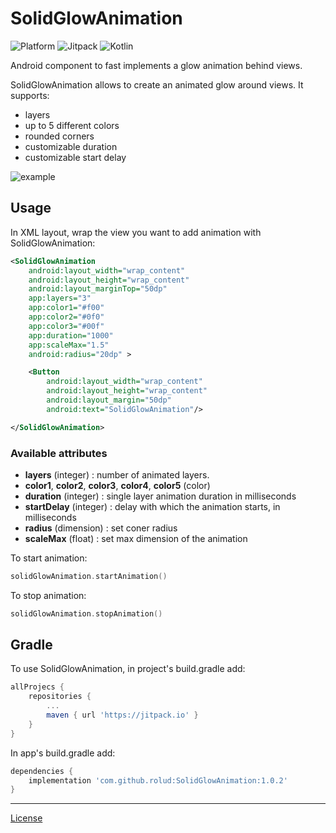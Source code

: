# **SolidGlowAnimation** 

![Platform](https://img.shields.io/badge/platform-Android-brightgreen)
![Jitpack](https://img.shields.io/badge/JitPack-1.0.2-brightgreen)
![Kotlin](https://img.shields.io/badge/made%20with-Kotlin-orange)


Android component to fast implements a glow animation behind views.

SolidGlowAnimation allows to create an animated glow around views. It supports:
- layers
- up to 5 different colors
- rounded corners
- customizable duration
- customizable start delay 

 ![example](https://media1.giphy.com/media/MDlqewpg2nWQFqCi1p/giphy.gif)


 ## **Usage**

In XML layout, wrap the view you want to add animation with SolidGlowAnimation:

```xml
<SolidGlowAnimation
    android:layout_width="wrap_content"
    android:layout_height="wrap_content"
    android:layout_marginTop="50dp"
    app:layers="3"
    app:color1="#f00"
    app:color2="#0f0"
    app:color3="#00f"
    app:duration="1000"
    app:scaleMax="1.5"
    android:radius="20dp" >

    <Button
        android:layout_width="wrap_content"
        android:layout_height="wrap_content"
        android:layout_margin="50dp"
        android:text="SolidGlowAnimation"/>

</SolidGlowAnimation>
```

### Available attributes
- **layers** (integer) : number of animated layers.
- **color1**, **color2**, **color3**, **color4**, **color5**  (color)
- **duration** (integer) : single layer animation duration in milliseconds
- **startDelay** (integer) : delay with which the animation starts, in milliseconds
- **radius** (dimension) : set coner radius
- **scaleMax** (float) : set max dimension of the animation

To start animation:
 ```kotlin
 solidGlowAnimation.startAnimation()
 ```

To stop animation:
 ```kotlin
 solidGlowAnimation.stopAnimation()
 ```



## **Gradle**

To use SolidGlowAnimation, in project's build.gradle add:

```gradle
allProjecs {
    repositories {
        ...
        maven { url 'https://jitpack.io' }
    }
}
```

In app's build.gradle add:
 
```gradle
dependencies {
    implementation 'com.github.rolud:SolidGlowAnimation:1.0.2'
}
```


---
[License](./LICENSE.md)